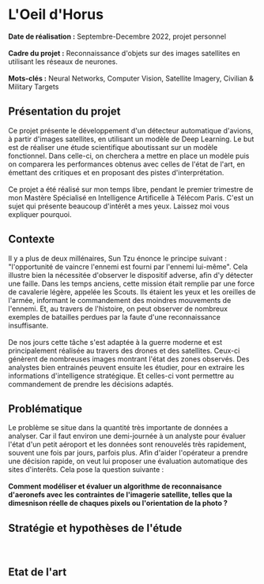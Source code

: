 # L'Oeil d'Horus

**Date de réalisation :** Septembre-Decembre 2022, projet personnel
<br> <br>
**Cadre du projet :** Reconnaissance d'objets sur des images satellites en utilisant les réseaux de neurones.
<br> <br>
**Mots-clés :** Neural Networks, Computer Vision, Satellite Imagery, Civilian & Military Targets
<br>
## Présentation du projet
Ce projet présente le développement d'un détecteur automatique d'avions, à partir d'images satellites, en utilisant un modèle de Deep Learning.
Le but est de réaliser une étude scientifique aboutissant sur un modèle fonctionnel.
Dans celle-ci, on cherchera a mettre en place un modèle puis on comparera les performances obtenus avec celles de l'état de l'art, en émettant des critiques et en proposant des pistes d'interprétation.
<br><br>
Ce projet a été réalisé sur mon temps libre, pendant le premier trimestre de mon Mastère Spécialisé en Intelligence Artificelle à Télécom Paris.
C'est un sujet qui présente beaucoup d'intérêt a mes yeux. Laissez moi vous expliquer pourquoi. 
<br>
## Contexte
Il y a plus de deux millénaires, Sun Tzu énonce le principe suivant : "l'opportunité de vaincre l'ennemi est fourni par l'ennemi lui-même".
Cela illustre bien la nécessitée d'observer le dispositif adverse, afin d'y détecter une faille.
Dans les temps anciens, cette mission était remplie par une force de cavalerie légère, appelée les Scouts.
Ils étaient les yeux et les oreilles de l'armée, informant le commandement des moindres mouvements de l'ennemi. Et, au travers de l'histoire, on peut observer de nombreux exemples de batailles perdues par la faute d'une reconnaissance insuffisante. <br>
<br>
De nos jours cette tâche s'est adaptée à la guerre moderne et est principalement réalisée au travers des drones et des satellites.
Ceux-ci génèrent de nombreuses images montrant l'état des zones observés. Des analystes bien entrainés peuvent ensuite les étudier, pour en extraire les informations d'intelligence stratégique. Et celles-ci vont permettre au commandement de prendre les décisions adaptés.
<br>
## Problématique
Le problème se situe dans la quantité très importante de données a analyser. Car il faut environ une demi-journée à un analyste pour évaluer l'état d'un petit aéroport et les données sont renouvelés très rapidement, souvent une fois par jours, parfois plus.
Afin d'aider l'opérateur a prendre une décision rapide, on veut lui proposer une évaluation automatique des sites d'interêts.
Cela pose la question suivante : 
<br> <br>
**Comment modéliser et évaluer un algorithme de reconnaisance d'aeronefs avec les contraintes de l'imagerie satellite, telles que la dimesnison réelle de chaques pixels ou l'orientation de la photo ?**
<br>
## Stratégie et hypothèses de l'étude
<br>

## Etat de l'art 




